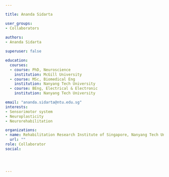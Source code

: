 ```yaml
---

title: Ananda Sidarta

user_groups:
- Collaborators
 
authors:
- Ananda Sidarta

superuser: false 

education:
  courses:
  - course: PhD, Neuroscience
    institution: McGill University
  - course: MSc, Biomedical Eng
    institution: Nanyang Tech University
  - course: BEng, Electrical & Electronic
    institution: Nanyang Tech University

email: "ananda.sidarta@ntu.edu.sg"
interests:
- Sensorimotor system
- Neuroplasticity
- Neurorehabilitation

organizations:
- name: Rehabilitation Research Institute of Singapore, Nanyang Tech University
  url: ""
role: Collaborator
social:




---
```

